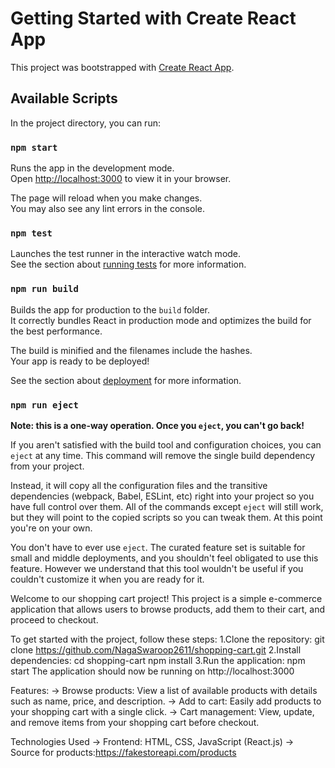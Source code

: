 # Getting Started with Create React App

This project was bootstrapped with [Create React App](https://github.com/facebook/create-react-app).

## Available Scripts

In the project directory, you can run:

### `npm start`

Runs the app in the development mode.\
Open [http://localhost:3000](http://localhost:3000) to view it in your browser.

The page will reload when you make changes.\
You may also see any lint errors in the console.

### `npm test`

Launches the test runner in the interactive watch mode.\
See the section about [running tests](https://facebook.github.io/create-react-app/docs/running-tests) for more information.

### `npm run build`

Builds the app for production to the `build` folder.\
It correctly bundles React in production mode and optimizes the build for the best performance.

The build is minified and the filenames include the hashes.\
Your app is ready to be deployed!

See the section about [deployment](https://facebook.github.io/create-react-app/docs/deployment) for more information.

### `npm run eject`

**Note: this is a one-way operation. Once you `eject`, you can't go back!**

If you aren't satisfied with the build tool and configuration choices, you can `eject` at any time. This command will remove the single build dependency from your project.

Instead, it will copy all the configuration files and the transitive dependencies (webpack, Babel, ESLint, etc) right into your project so you have full control over them. All of the commands except `eject` will still work, but they will point to the copied scripts so you can tweak them. At this point you're on your own.

You don't have to ever use `eject`. The curated feature set is suitable for small and middle deployments, and you shouldn't feel obligated to use this feature. However we understand that this tool wouldn't be useful if you couldn't customize it when you are ready for it.

Welcome to our shopping cart project! This project is a simple e-commerce application that allows users to browse products, add them to their cart, and proceed to checkout.

To get started with the project, follow these steps:
1.Clone the repository:
	git clone https://github.com/NagaSwaroop2611/shopping-cart.git
2.Install dependencies:
	cd shopping-cart
	npm install
3.Run the application:
	npm start
The application should now be running on http://localhost:3000

Features:
-> Browse products: View a list of available products with details such as name, price, and description.
-> Add to cart: Easily add products to your shopping cart with a single click.
-> Cart management: View, update, and remove items from your shopping cart before checkout.

Technologies Used
-> Frontend: HTML, CSS, JavaScript (React.js)
-> Source for products:https://fakestoreapi.com/products


